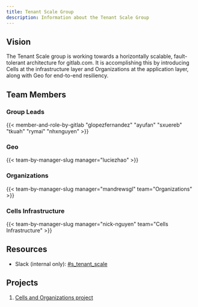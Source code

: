 ```yaml
---
title: Tenant Scale Group
description: Information about the Tenant Scale Group
---
```


## Vision

The Tenant Scale group is working towards a horizontally scalable, fault-tolerant architecture for gitlab.com.
It is accomplishing this by introducing Cells at the infrastructure layer and Organizations at the application layer, along with Geo for end-to-end resiliency.

## Team Members

### Group Leads

{{< member-and-role-by-gitlab "glopezfernandez" "ayufan" "sxuereb" "tkuah" "rymai" "nhxnguyen" >}}

### Geo

{{< team-by-manager-slug manager="luciezhao" >}}

### Organizations

{{< team-by-manager-slug manager="mandrewsgl" team="Organizations" >}}

### Cells Infrastructure

{{< team-by-manager-slug manager="nick-nguyen" team="Cells Infrastructure" >}}

## Resources

- Slack (internal only): [#s_tenant_scale](https://gitlab.enterprise.slack.com/archives/C07TWC3QX47)

## Projects

1. [Cells and Organizations project](cells_and_organizations/_index.md)
